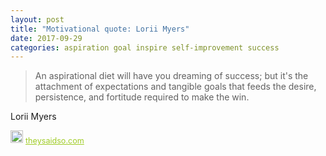 ```yaml
---
layout: post
title: "Motivational quote: Lorii Myers"
date: 2017-09-29
categories: aspiration goal inspire self-improvement success
---
```

> An aspirational diet will have you dreaming of success; but it's the attachment of expectations and tangible goals that feeds the desire, persistence, and fortitude required to make the win.

Lorii Myers

<span style="z-index:50;font-size:0.9em;"><img src="https://theysaidso.com/branding/theysaidso.png" height="20" width="20" alt="theysaidso.com"/><a href="https://theysaidso.com" title="Powered by quotes from theysaidso.com" style="color: #9fcc25; margin-left: 4px; vertical-align: middle;">theysaidso.com</a></span>
